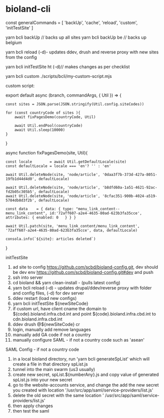 # bioland-cli


const   generalCommands   = [ 'backUp', 'cache',  'reload',  'custom', 'initTestSite' ]

yarn bcli backUp // backs up all sites
yarn bcli backUp be // backs up belgium

yarn bcli reload  (-d)- updates ddev, drush and reverse proxy with new sites from the config

yarn bcli initTestSite ht (-d)// makes changes as per checklist 

yarn bcli custom ./scripts/bcli/my-custom-script.mjs


custom script:

export default async (branch, commandArgs, { Util }) => {

    const sites = JSON.parse(JSON.stringify(Util.config.siteCodes))

    for (const countryCode of sites ){
        await fixPagesDemo(countryCode, Util)

        await Util.endPool(countryCode)
        await Util.sleep(10000)
    }
}

async function fixPagesDemo(site, Util){

    const locale        = await Util.getDefaultLocale(site)
    const defaultLocale = locale === 'en'? '' : 'en'

    await Util.deleteNode(site, 'node/article', '0daa3f7b-373d-427a-8051-19fb1d44d4d0', defaultLocale)

    await Util.deleteNode(site, 'node/article', 'b8dfd60a-1a51-4621-92ac-fd2b05c305b5', defaultLocale)
    await Util.deleteNode(site, 'node/article', '8cfac351-900b-4024-a519-5784db8d3f2b', defaultLocale)

    const data    = { data: { type: "menu_link_content--menu_link_content", id:'72aff607-a2e4-4635-80ad-623b3fa35cce', attributes: { enabled: 0   } } }

    await Util.patch(site, 'menu_link_content/menu_link_content', '72aff607-a2e4-4635-80ad-623b3fa35cce', data, defaultLocale)

    consola.info(`${site}: articles deleted`)
}

initTestSite

1. ad site to config https://github.com/scbd/bioland-config.git, dev should be dev env https://github.com/scbd/bioland-config.git#dev and push
2. ssh into server
3. cd bioland && yarn clean-install - (pulls latest config)
4. yarn bcli reload (-d) - updates drupal/ddev/reverse proxy with folder and config files, (-d) for dev server
5. ddev restart (load new configs)
6. yarn bcli initTestSite ${newSiteCode}
7. if custom url, have client cname the domain  to ${code}.bioland.infra.cbd.int and  point ${code}.bioland.infra.cbd.int to cdn.bioland.infra.cbd.int
8. ddev drush @${newSiteCode} cr
9. login, manually add remove languages
10. manually add GA code if not a country
11. manually configure SAML - if not a country code such as 'asean'


SAML Config - if not a country code


1. in a local bioland directory, run 'yarn bcli generateSpList' which will create a file in that directory spList.js
2. tunnel into the main swarm (us3 usually)
3. create new secret, spList.${numberAny}.js and copy value of generated spList.js into your new secret
4. go to the website-accounts service, and change the add the new secret you created with location '/usr/src/app/saml/service-providers/list.js'
5. delete the old secret with the same location '	/usr/src/app/saml/service-providers/list.js'
6. then apply changes
7. then test the saml